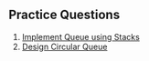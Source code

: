 ## Practice Questions

1. [Implement Queue using Stacks](https://leetcode.com/problems/implement-queue-using-stacks/)
2. [Design Circular Queue](https://leetcode.com/problems/design-circular-queue/)
